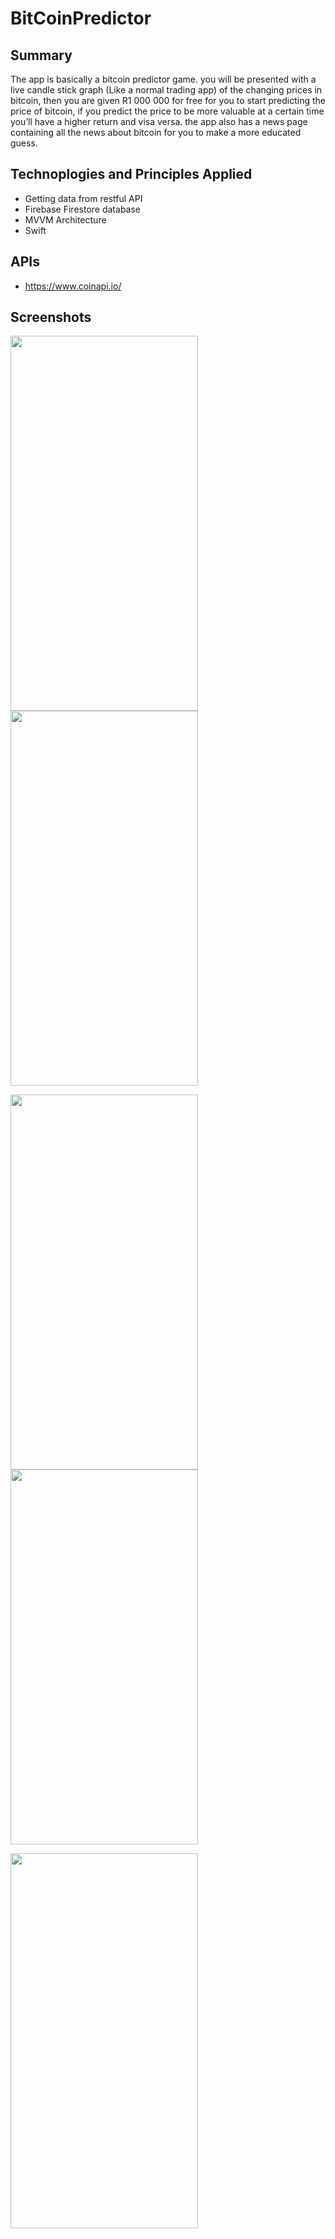 # BitCoinPredictor
## Summary
The app is basically a bitcoin predictor game. you will be presented with a live candle stick graph (Like a normal trading app) of the changing prices in bitcoin, then you are given R1 000 000 for free for you to start predicting the price of bitcoin, if you predict the price to be more valuable at a certain time you’ll have a higher return and visa versa. the app also has a news page containing all the news about bitcoin for you to make a more educated guess.

## Technoplogies and Principles Applied
- Getting data from restful API
- Firebase Firestore database
- MVVM Architecture
- Swift

## APIs
- https://www.coinapi.io/

## Screenshots
<p float="center">
<img src="https://user-images.githubusercontent.com/80006278/142459451-b722da48-e1d4-4f81-9af0-b98b8236d391.png" width="300" height="600" />
<img src="https://user-images.githubusercontent.com/80006278/142459491-e3992094-86c3-47bb-86ab-a8d4766e063b.png" width="300" height="600" />
</p>
<p float="center">
<img src="https://user-images.githubusercontent.com/80006278/142681468-f6450959-b035-463d-9ffa-804dcb3f2fba.png" width="300" height="600" />
<img src="https://user-images.githubusercontent.com/80006278/142681475-921bbd81-64d2-440d-a5d3-28f992796ca0.png" width="300" height="600" />
</p>
<p float="center">
<img src="https://user-images.githubusercontent.com/80006278/142681429-da08ae07-8295-4ea8-89af-d9f1bb9f31d9.png" width="300" height="600" />
</p>
